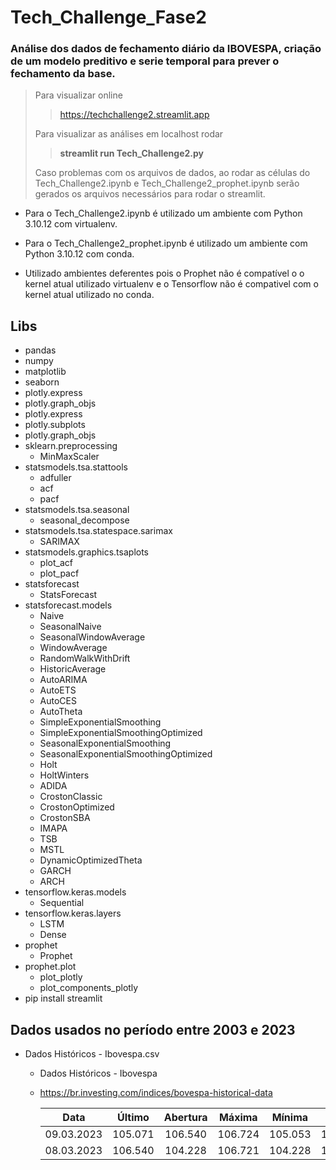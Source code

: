 # Tech_Challenge_Fase2
### Análise dos dados de fechamento diário da IBOVESPA, criação de um modelo preditivo e serie temporal para prever o fechamento da base.

> Para visualizar online
>
>> <https://techchallenge2.streamlit.app>
> 
> Para visualizar as análises em localhost rodar
>
>> **streamlit run Tech_Challenge2.py**
>
> Caso problemas com os arquivos de dados, ao rodar as células do Tech_Challenge2.ipynb e Tech_Challenge2_prophet.ipynb serão gerados os arquivos necessários para rodar o streamlit.
>

- Para o Tech_Challenge2.ipynb é utilizado um ambiente com Python 3.10.12 com virtualenv.

- Para o Tech_Challenge2_prophet.ipynb é utilizado um ambiente com Python 3.10.12 com conda.

- Utilizado ambientes deferentes pois o Prophet não é compatível o o kernel atual utilizado virtualenv e o Tensorflow não é compativel com o kernel atual utilizado no conda.

## Libs

- pandas
- numpy
- matplotlib
- seaborn
- plotly.express
- plotly.graph_objs
- plotly.express
- plotly.subplots
- plotly.graph_objs
- sklearn.preprocessing
  - MinMaxScaler
- statsmodels.tsa.stattools
  - adfuller
  - acf
  - pacf
- statsmodels.tsa.seasonal
  - seasonal_decompose
- statsmodels.tsa.statespace.sarimax
  - SARIMAX
- statsmodels.graphics.tsaplots
  - plot_acf
  - plot_pacf
- statsforecast
  - StatsForecast
- statsforecast.models
  - Naive
  - SeasonalNaive
  - SeasonalWindowAverage
  - WindowAverage
  - RandomWalkWithDrift
  - HistoricAverage
  - AutoARIMA
  - AutoETS
  - AutoCES
  - AutoTheta
  - SimpleExponentialSmoothing
  - SimpleExponentialSmoothingOptimized
  - SeasonalExponentialSmoothing
  - SeasonalExponentialSmoothingOptimized
  - Holt
  - HoltWinters
  - ADIDA
  - CrostonClassic
  - CrostonOptimized
  - CrostonSBA
  - IMAPA
  - TSB
  - MSTL
  - DynamicOptimizedTheta
  - GARCH
  - ARCH
- tensorflow.keras.models
  - Sequential
- tensorflow.keras.layers
  - LSTM
  - Dense
- prophet
  - Prophet
- prophet.plot
  - plot_plotly
  - plot_components_plotly
- pip install streamlit

## Dados usados no período entre 2003 e 2023

- Dados Históricos - Ibovespa.csv
  - Dados Históricos - Ibovespa
  - <https://br.investing.com/indices/bovespa-historical-data>

    |    Data     |  Último  | Abertura |  Máxima  |  Mínima  |  Vol.   |  Var%   |
    |:-----------:|:--------:|:--------:|:--------:|:--------:|:-------:|:-------:|
    | 09.03.2023  | 105.071  | 106.540  | 106.724  | 105.053  |  19.17M |  -1.38% |
    | 08.03.2023  | 106.540  | 104.228  | 106.721  | 104.228  |  15.90M |   2.22% |

